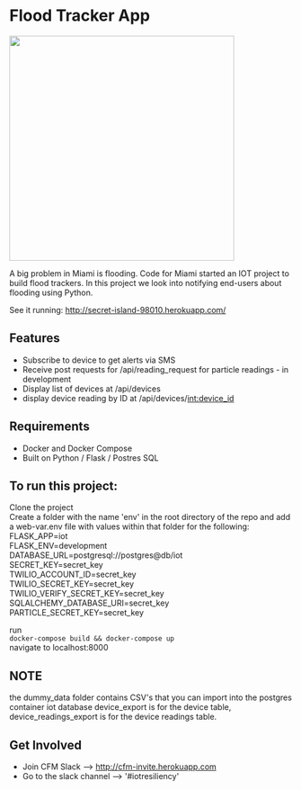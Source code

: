 # Flood Tracker App

<img src='https://imgur.com/a/KlMi5BY' height='400px' />

A big problem in Miami is flooding. Code for Miami started an IOT project to build flood trackers. In this project we look into notifying end-users about flooding using Python.

See it running: http://secret-island-98010.herokuapp.com/  

## Features

* Subscribe to device to get alerts via SMS
* Receive post requests for /api/reading_request for particle readings - in development
* Display list of devices at /api/devices 
* display device reading by ID at /api/devices/<int:device_id>

## Requirements

* Docker and Docker Compose  
* Built on Python / Flask / Postres SQL


## To run this project:
Clone the project  
Create a folder with the name 'env' in the root directory of the repo and add a web-var.env file with values within that folder for the following:  
FLASK_APP=iot  
FLASK_ENV=development  
DATABASE_URL=postgresql://postgres@db/iot  
SECRET_KEY=secret_key  
TWILIO_ACCOUNT_ID=secret_key  
TWILIO_SECRET_KEY=secret_key  
TWILIO_VERIFY_SECRET_KEY=secret_key  
SQLALCHEMY_DATABASE_URI=secret_key  
PARTICLE_SECRET_KEY=secret_key  

run  
`docker-compose build && docker-compose up`  
navigate to localhost:8000

## NOTE
the dummy_data folder contains CSV's that you can import into the postgres container iot database
device_export is for the device table, device_readings_export is for the device readings table.

## Get Involved

* Join CFM Slack --> http://cfm-invite.herokuapp.com
* Go to the slack channel --> '#iotresiliency'

